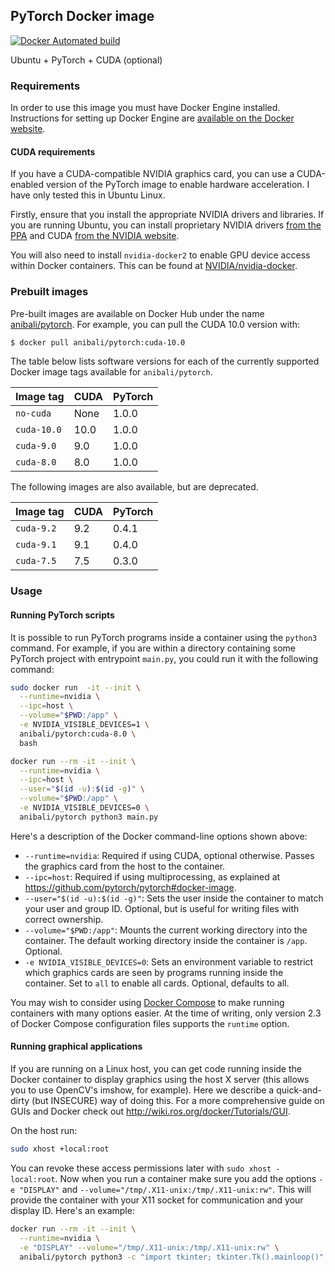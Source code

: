 ## PyTorch Docker image

[![Docker Automated build](https://img.shields.io/docker/automated/anibali/pytorch.svg)](https://hub.docker.com/r/anibali/pytorch/)

Ubuntu + PyTorch + CUDA (optional)


### Requirements

In order to use this image you must have Docker Engine installed. Instructions
for setting up Docker Engine are
[available on the Docker website](https://docs.docker.com/engine/installation/).

#### CUDA requirements

If you have a CUDA-compatible NVIDIA graphics card, you can use a CUDA-enabled
version of the PyTorch image to enable hardware acceleration. I have only
tested this in Ubuntu Linux.

Firstly, ensure that you install the appropriate NVIDIA drivers and libraries.
If you are running Ubuntu, you can install proprietary NVIDIA drivers
[from the PPA](https://launchpad.net/~graphics-drivers/+archive/ubuntu/ppa)
and CUDA [from the NVIDIA website](https://developer.nvidia.com/cuda-downloads).

You will also need to install `nvidia-docker2` to enable GPU device access
within Docker containers. This can be found at
[NVIDIA/nvidia-docker](https://github.com/NVIDIA/nvidia-docker).


### Prebuilt images

Pre-built images are available on Docker Hub under the name
[anibali/pytorch](https://hub.docker.com/r/anibali/pytorch/). For example,
you can pull the CUDA 10.0 version with:

```bash
$ docker pull anibali/pytorch:cuda-10.0
```

The table below lists software versions for each of the currently supported
Docker image tags available for `anibali/pytorch`.

| Image tag   | CUDA  | PyTorch |
|-------------|-------|---------|
| `no-cuda`   | None  | 1.0.0   |
| `cuda-10.0` | 10.0  | 1.0.0   |
| `cuda-9.0`  | 9.0   | 1.0.0   |
| `cuda-8.0`  | 8.0   | 1.0.0   |

The following images are also available, but are deprecated.

| Image tag  | CUDA | PyTorch |
|------------|------|---------|
| `cuda-9.2` | 9.2  | 0.4.1   |
| `cuda-9.1` | 9.1  | 0.4.0   |
| `cuda-7.5` | 7.5  | 0.3.0   |


### Usage

#### Running PyTorch scripts

It is possible to run PyTorch programs inside a container using the
`python3` command. For example, if you are within a directory containing
some PyTorch project with entrypoint `main.py`, you could run it with
the following command:
```sh
sudo docker run  -it --init \
  --runtime=nvidia \
  --ipc=host \
  --volume="$PWD:/app" \
  -e NVIDIA_VISIBLE_DEVICES=1 \
  anibali/pytorch:cuda-8.0 \
  bash
```


```sh
docker run --rm -it --init \
  --runtime=nvidia \
  --ipc=host \
  --user="$(id -u):$(id -g)" \
  --volume="$PWD:/app" \
  -e NVIDIA_VISIBLE_DEVICES=0 \
  anibali/pytorch python3 main.py
```

Here's a description of the Docker command-line options shown above:

* `--runtime=nvidia`: Required if using CUDA, optional otherwise. Passes the
  graphics card from the host to the container.
* `--ipc=host`: Required if using multiprocessing, as explained at
  https://github.com/pytorch/pytorch#docker-image.
* `--user="$(id -u):$(id -g)"`: Sets the user inside the container to match your
  user and group ID. Optional, but is useful for writing files with correct
  ownership.
* `--volume="$PWD:/app"`: Mounts the current working directory into the container.
  The default working directory inside the container is `/app`. Optional.
* `-e NVIDIA_VISIBLE_DEVICES=0`: Sets an environment variable to restrict which
  graphics cards are seen by programs running inside the container. Set to `all`
  to enable all cards. Optional, defaults to all.

You may wish to consider using [Docker Compose](https://docs.docker.com/compose/)
to make running containers with many options easier. At the time of writing,
only version 2.3 of Docker Compose configuration files supports the `runtime`
option.

#### Running graphical applications

If you are running on a Linux host, you can get code running inside the Docker
container to display graphics using the host X server (this allows you to use
OpenCV's imshow, for example). Here we describe a quick-and-dirty (but INSECURE)
way of doing this. For a more comprehensive guide on GUIs and Docker check out
http://wiki.ros.org/docker/Tutorials/GUI.

On the host run:

```sh
sudo xhost +local:root
```

You can revoke these access permissions later with `sudo xhost -local:root`.
Now when you run a container make sure you add the options `-e "DISPLAY"` and
`--volume="/tmp/.X11-unix:/tmp/.X11-unix:rw"`. This will provide the container
with your X11 socket for communication and your display ID. Here's an
example:

```sh
docker run --rm -it --init \
  --runtime=nvidia \
  -e "DISPLAY" --volume="/tmp/.X11-unix:/tmp/.X11-unix:rw" \
  anibali/pytorch python3 -c "import tkinter; tkinter.Tk().mainloop()"
```
